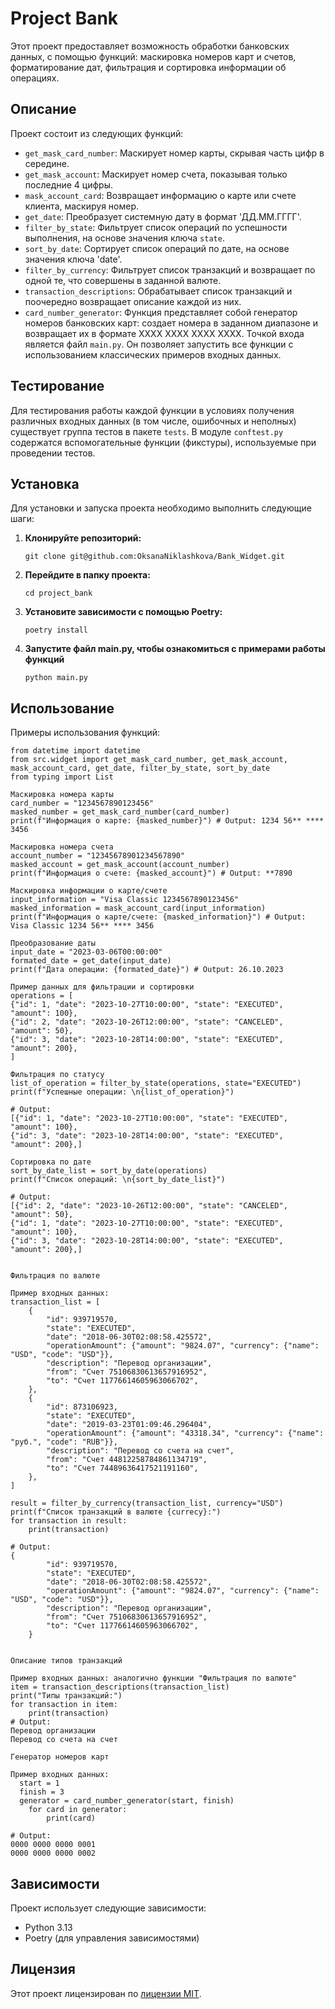 # Project Bank

Этот проект предоставляет возможность обработки банковских данных, с помощью функций: маскировка номеров карт и счетов, форматирование дат, фильтрация и сортировка информации об операциях.

## Описание

Проект состоит из следующих функций:

-   `get_mask_card_number`: Маскирует номер карты, скрывая часть цифр в середине.
-   `get_mask_account`: Маскирует номер счета, показывая только последние 4 цифры.
-   `mask_account_card`: Возвращает информацию о карте или счете клиента, маскируя номер.
-   `get_date`: Преобразует системную дату в формат 'ДД.ММ.ГГГГ'.
-   `filter_by_state`: Фильтрует список операций по успешности выполнения, на основе значения ключа `state`.
-   `sort_by_date`: Сортирует список операций по дате, на основе значения ключа 'date'.
-   `filter_by_currency`: Фильтрует список транзакций и возвращает по одной те, что совершены в заданной валюте.
-   `transaction_descriptions`: Обрабатывает список транзакций и поочередно возвращает описание каждой из них.
-   `card_number_generator`: Функция представляет собой генератор номеров банковских карт: создает номера в заданном диапазоне и возвращает их в формате XXXX XXXX XXXX XXXX.
Точкой входа является файл `main.py`. Он позволяет запустить все функции с использованием классических примеров входных данных.

## Тестирование

Для тестирования работы каждой функции в условиях получения различных входных данных (в том числе, ошибочных и неполных) существует группа тестов в пакете `tests`.
В модуле `conftest.py` содержатся вспомогательные функции (фикстуры), используемые при проведении тестов.

## Установка

Для установки и запуска проекта необходимо выполнить следующие шаги:

1.  **Клонируйте репозиторий:**

    ```
    git clone git@github.com:OksanaNiklashkova/Bank_Widget.git
    ```

2.  **Перейдите в папку проекта:**

    ```
    cd project_bank
    ```

3.  **Установите зависимости с помощью Poetry:**

    ```
    poetry install
    ```
4. **Запустите файл main.py, чтобы ознакомиться с примерами работы функций**

    ```
    python main.py
    ```

## Использование

Примеры использования функций:

~~~
from datetime import datetime
from src.widget import get_mask_card_number, get_mask_account, mask_account_card, get_date, filter_by_state, sort_by_date
from typing import List

Маскировка номера карты
card_number = "1234567890123456"
masked_number = get_mask_card_number(card_number)
print(f"Информация о карте: {masked_number}") # Output: 1234 56** **** 3456

Маскировка номера счета
account_number = "12345678901234567890"
masked_account = get_mask_account(account_number)
print(f"Информация о счете: {masked_account}") # Output: **7890

Маскировка информации о карте/счете
input_information = "Visa Classic 1234567890123456"
masked_information = mask_account_card(input_information)
print(f"Информация о карте/счете: {masked_information}") # Output: Visa Classic 1234 56** **** 3456

Преобразование даты
input_date = "2023-03-06T00:00:00"
formated_date = get_date(input_date)
print(f"Дата операции: {formated_date}") # Output: 26.10.2023

Пример данных для фильтрации и сортировки
operations = [
{"id": 1, "date": "2023-10-27T10:00:00", "state": "EXECUTED", "amount": 100},
{"id": 2, "date": "2023-10-26T12:00:00", "state": "CANCELED", "amount": 50},
{"id": 3, "date": "2023-10-28T14:00:00", "state": "EXECUTED", "amount": 200},
]

Фильтрация по статусу
list_of_operation = filter_by_state(operations, state="EXECUTED")
print(f"Успешные операции: \n{list_of_operation}")

# Output:
[{"id": 1, "date": "2023-10-27T10:00:00", "state": "EXECUTED", "amount": 100},
{"id": 3, "date": "2023-10-28T14:00:00", "state": "EXECUTED", "amount": 200},]

Сортировка по дате
sort_by_date_list = sort_by_date(operations)
print(f"Список операций: \n{sort_by_date_list}")

# Output:
[{"id": 2, "date": "2023-10-26T12:00:00", "state": "CANCELED", "amount": 50},
{"id": 1, "date": "2023-10-27T10:00:00", "state": "EXECUTED", "amount": 100},
{"id": 3, "date": "2023-10-28T14:00:00", "state": "EXECUTED", "amount": 200},]


Фильтрация по валюте

Пример входных данных:
transaction_list = [
    {
        "id": 939719570,
        "state": "EXECUTED",
        "date": "2018-06-30T02:08:58.425572",
        "operationAmount": {"amount": "9824.07", "currency": {"name": "USD", "code": "USD"}},
        "description": "Перевод организации",
        "from": "Счет 75106830613657916952",
        "to": "Счет 11776614605963066702",
    },
    {
        "id": 873106923,
        "state": "EXECUTED",
        "date": "2019-03-23T01:09:46.296404",
        "operationAmount": {"amount": "43318.34", "currency": {"name": "руб.", "code": "RUB"}},
        "description": "Перевод со счета на счет",
        "from": "Счет 44812258784861134719",
        "to": "Счет 74489636417521191160",
    },
]

result = filter_by_currency(transaction_list, currency="USD")
print(f"Список транзакций в валюте {currecy}:")
for transaction in result:
    print(transaction)
    
# Output:
{
        "id": 939719570,
        "state": "EXECUTED",
        "date": "2018-06-30T02:08:58.425572",
        "operationAmount": {"amount": "9824.07", "currency": {"name": "USD", "code": "USD"}},
        "description": "Перевод организации",
        "from": "Счет 75106830613657916952",
        "to": "Счет 11776614605963066702",
    }
    
    
Описание типов транзакций

Пример входных данных: аналогично функции "Фильтрация по валюте"
item = transaction_descriptions(transaction_list)
print("Типы транзакций:")
for transaction in item:
    print(transaction)   
# Output:
Перевод организации
Перевод со счета на счет
    
Генератор номеров карт

Пример входных данных:
  start = 1
  finish = 3
  generator = card_number_generator(start, finish)
    for card in generator:
        print(card)  
        
# Output:
0000 0000 0000 0001
0000 0000 0000 0002        
~~~

## Зависимости

Проект использует следующие зависимости:

*   Python 3.13
*   Poetry (для управления зависимостями)


## Лицензия

Этот проект лицензирован по [лицензии MIT](LICENSE).
